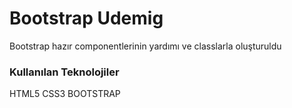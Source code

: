 <h1> Bootstrap Udemig</h1>
<p>Bootstrap hazır componentlerinin yardımı ve classlarla oluşturuldu <p>
<h3>Kullanılan Teknolojiler</h3>
<p>HTML5 CSS3 BOOTSTRAP</p>

